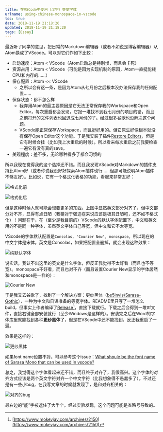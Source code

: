 ```yaml
---
title: 在VSCode中使用（汉字）等宽字体
urlname: using-chinese-monospace-in-vscode
toc: true
date: 2018-11-19 21:18:20
updated: 2018-11-19 21:18:20
tags: [Essay]
---
```


最近听了同学的意见，把日常的Markdown编辑器（或者不如说是博客编辑器）从Atom换成了VScode。可以对它们作如下比较：

* 启动速度：Atom < VScode（Atom启动总是特别慢，而且会卡死）
* 资源占用：Atom < VScode（可能是因为实现机制的原因，Atom一直挺能耗CPU和内存的……）
* 保存配置：Atom << VScode
  * 之所以会有这一条，是因为Atom从七月份之后根本没办法保存我的任何配置……
* 保存状态：都不怎么样
  * 我弃用Atom的最主要原因是它无法正常保存我的Workspace和Open Editor，每次重启都会发现，它报一堆找不到我七月份的项目的错，而且之前打开的文件列表也回退成七月份的了。经过很多谷歌也没解决这个问题。
  * VScode能正常保存Workspace，而且挺好用的。但它原生好像根本就没有保存Open Editor这个功能。于是我安装了插件[Restore Editors](https://marketplace.visualstudio.com/items?itemName=eamodio.restore-editors)，但是它有时候会挂（比如我上次重启的时候）。所以看来每次重启之前我要检查一遍它有没有真的save。
* 美观程度：差不多，无论哪种看多了都会习惯的

所以我现在觉得我的这个选择还不错。而且我发现VScode对Markdown的插件支持比Atom好（或者你说我没好好探索Atom插件也行……但那可能说明Atom插件不够友好）。比如说，它有一个格式化表格的功能，看起来非常友好：

![格式化前](before-formatting.png)

![格式化后](after-formatting.png)

但是这种时候人就可能会想要更多的东西。上图中显然英文部分对齐了，但中文部分对不齐，显得有点丑陋（我猜对于强迫症来说应该是极其丑陋吧，还不如不格式化）！问题在于，在（至少是我目前的）VScode的默认字体配置下，中文和英文用的不是同一种字体，虽然英文字体自己等宽，但中文和它不太等宽。

VScode的字体默认配置是`Consolas, 'Courier New', monospace`。所以现在的中文字体是宋体，英文是Consolas，如果把配置全删掉，就会出现这种效果：

![纯默认字体](pure-default.png)

说实话，我认不出这里的英文是什么字体，但反正我觉得不太好看（而且也不等宽）。monospace不好看，而且也对不齐（而且设置Courier New显示的字体居然和monospace是一样的）：

![Courier New](courier-new.png)

于是我又去谷歌了，找到了一个解决方案：更纱黑体（[be5invis/Sarasa-Gothic](https://github.com/be5invis/Sarasa-Gothic)），一种为中文和日语准备的等宽字体。README里只写了一堆怎么build，但事实上作者编译了[Release](https://github.com/be5invis/Sarasa-Gothic/releases)[^release]，直接下载就行。下载之后会得到一堆ttf文件，直接右键全部安装就行（至少Windows是这样的）。安装完之后在Word的字体库里就能找到各种**更纱黑体**了，但是在VScode中还不能找到，反正我重启了一遍。

[^release]: [https://www.mokeyjay.com/archives/2150](https://www.mokeyjay.com/archives/2150)

效果是这样的：

![更纱黑体](sarasa.png)

如果font name设置不对，可以参考这个issue：[What shoule be the font name of Sarasa Mono that can be used in vscode?](https://github.com/be5invis/Sarasa-Gothic/issues/8)

总之，我觉得这个字体看起来还不错，而且终于对齐了，我很高兴。这个字体的对齐方式应该是两个英文字符对齐一个中文字符（比我想象得不愚蠢多了）。不过还是有一些小bug，在我写文章的时候就发现了，是和对齐相关的：

![对齐的bug](bug.png)

最右边的“能”字被遮住了大半个。经过实验发现，这个问题可能是省略号导致的。
